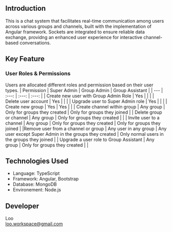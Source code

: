 ## Introduction
This is a chat system that facilitates real-time communication among users across various groups and channels, built with the implementation of Angular framework. Sockets are integrated to ensure reliable data exchange, providng an enhanced user experience for interactive channel-based conversations. 

## Key Feature
### User Roles & Permissions
Users are allocated different roles and permission based on their user types.
| Permission | Super Admin | Group Admin | Group Assistant |
| --- | :---: | :---: | :---: |
| Create new user with Group Admin Role | Yes | | |
| Delete user account | Yes | | |
| Upgrade user to Super Admin role | Yes | | |
| Create new group | Yes | Yes | |
| Create channel within group | Any group | Only for groups they created | Only for groups they joined |
| Delete group or channel | Any group | Only for groups they created | |
| Invite user to a channel | Any group | Only for groups they created | Only for groups they joined |
|Remove user from a channel or group | Any user in any group | Any user except Super Admin in the groups they created | Only normal users in the groups they joined |
| Upgrade a user role to Group Assistant | Any group | Only for groups they created | |

## Technologies Used
- Language: TypeScript
- Framework: Angular, Bootstrap
- Database: MongoDB
- Environement: Node.js

## Developer
Loo<br>
loo.workspace@gmail.com   
